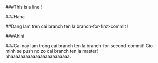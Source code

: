 ###This is a line !

###Haha

##Dang lam tren cai branch ten la branch-for-first-commit !

###Ahihi


###Cai nay lam trong cai branch ten la branch-for-second-commit! Gio minh se push no zo cai branch ten la master! nhaaaaaaaaaaaaaaaaaaaaaaaa.
